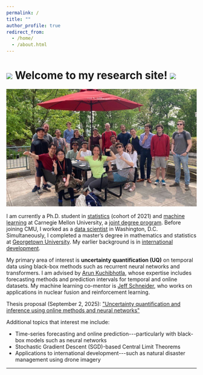 ```yaml
---
permalink: /
title: ""
author_profile: true
redirect_from: 
  - /home/
  - /about.html
---
```



<!-- Google tag (gtag.js) -->
<script async src="https://www.googletagmanager.com/gtag/js?id=G-DFNFSM90G3"></script>
<script>
  window.dataLayer = window.dataLayer || [];
  function gtag(){dataLayer.push(arguments);}
  gtag('js', new Date());

  gtag('config', 'G-DFNFSM90G3');
</script>

<img src="/images/favicon.ico" width="25"> Welcome to my research site! <img src="/images/favicon.ico" width="25">
======

![CMU colleagues](/images/CMU_patio1.jpg)

I am currently a Ph.D. student in [statistics](https://www.cmu.edu/dietrich/statistics-datascience/index.html) (cohort of 2021) and [machine learning](https://www.ml.cmu.edu/) at Carnegie Mellon University, a [joint degree program](https://www.cmu.edu/dietrich/statistics-datascience/academics/phd/statistics-machine-learning/index.html). Before joining CMU, I worked as a [data scientist](/cv/) in Washington, D.C. Simultaneously, I completed a master’s degree in mathematics and statistics at [Georgetown University](https://mathstat.georgetown.edu/graduate/). My earlier background is in [international development](/cv/).


My primary area of interest is **uncertainty quantification (UQ)** on temporal data using black-box methods such as recurrent neural networks and transformers. I am advised by [Arun Kuchibhotla](https://arun-kuchibhotla.github.io/), whose expertise includes forecasting methods and prediction intervals for temporal and online datasets. My machine learning co-mentor is [Jeff Schneider](https://www.ri.cmu.edu/ri-faculty/jeff-schneider/), who works on applications in nuclear fusion and reinforcement learning.

Thesis proposal (September 2, 2025): 
<a href="http://selinacarter.github.io/files/Proposal_Selina_Carter.pdf" download>"Uncertainty quantification and inference using online methods and neural networks"</a>


Additional topics that interest me include:

* Time-series forecasting and online prediction---particularly with black-box models such as neural networks
* Stochastic Gradient Descent (SGD)-based Central Limit Theorems
* Applications to international development---such as natural disaster management using drone imagery


---
